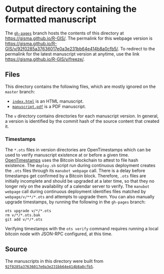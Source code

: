 # Output directory containing the formatted manuscript

The [`gh-pages`](https://github.com/gisma/R-GIS/tree/gh-pages) branch hosts the contents of this directory at <https://gisma.github.io/R-GIS/>.
The permalink for this webpage version is <https://gisma.github.io/R-GIS/v/92f0285a37636017e0a3e231bb64e414b8a0cfb5/>.
To redirect to the permalink for the latest manuscript version at anytime, use the link <https://gisma.github.io/R-GIS/v/freeze/>.

## Files

This directory contains the following files, which are mostly ignored on the `master` branch:

+ [`index.html`](index.html) is an HTML manuscript.
+ [`manuscript.pdf`](manuscript.pdf) is a PDF manuscript.

The `v` directory contains directories for each manuscript version.
In general, a version is identified by the commit hash of the source content that created it.

### Timestamps

The `*.ots` files in version directories are OpenTimestamps which can be used to verify manuscript existence at or before a given time.
[OpenTimestamps](https://opentimestamps.org/) uses the Bitcoin blockchain to attest to file hash existence.
The `deploy.sh` script run during continuous deployment creates the `.ots` files through its `manubot webpage` call.
There is a delay before timestamps get confirmed by a Bitcoin block.
Therefore, `.ots` files are initially incomplete and should be upgraded at a later time, so that they no longer rely on the availability of a calendar server to verify.
The `manubot webpage` call during continuous deployment identifies files matched by `webpage/v/**/*.ots` and attempts to upgrade them.
You can also manually upgrade timestamps, by running the following in the `gh-pages` branch:

```shell
ots upgrade v/*/*.ots
rm v/*/*.ots.bak
git add v/*/*.ots
```

Verifying timestamps with the `ots verify` command requires running a local bitcoin node with JSON-RPC configured, at this time.

## Source

The manuscripts in this directory were built from
[`92f0285a37636017e0a3e231bb64e414b8a0cfb5`](https://github.com/gisma/R-GIS/commit/92f0285a37636017e0a3e231bb64e414b8a0cfb5).

